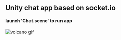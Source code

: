 ## Unity chat app based on socket.io
#### launch 'Chat.scene' to run app


![volcano gif](https://github.com/vladyslavkhromykh/volcano/raw/main/.github/chat-demo.gif)